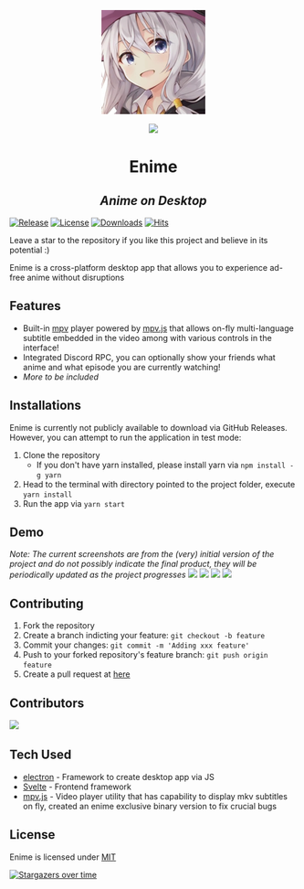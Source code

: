 <p align="center">
  <img src="https://github.com/Enime-Project/enime/blob/master/images/icon/icon-medium.png?raw=true" />  
</p>

<p align="center">
  <img src="http://ForTheBadge.com/images/badges/built-with-love.svg" />  
</p>

<h1 align="center">Enime</h1>
<h2 align="center"><i>Anime on Desktop</i></h2>

[![Release](https://img.shields.io/github/release/Enime-Project/enime.svg?style=flat-square)](https://github.com/Enime-Project/enime/releases/)
[![License](https://img.shields.io/github/license/Enime-Project/enime.svg?style=flat-square)](https://github.com/Enime-Project/enime/blob/master/LICENSE)
[![Downloads](https://img.shields.io/github/downloads/Enime-Project/enime/total?style=flat-square)](https://github.com/Enime-Project/enime/releases/latest)
[![Hits](https://hits.seeyoufarm.com/api/count/incr/badge.svg?url=https%3A%2F%2Fgithub.com%2FEnime-Project%2Fenime&count_bg=%236EFF00&title_bg=%23555555&icon=&icon_color=%23FFFFFF&title=hits&edge_flat=true)](https://hits.seeyoufarm.com)

Leave a star to the repository if you like this project and believe in its potential :)

Enime is a cross-platform desktop app that allows you to experience ad-free anime without disruptions

## Features

- Built-in [mpv](https://github.com/mpv-player/mpv) player powered by [mpv.js](https://github.com/Kagami/mpv.js) that allows on-fly multi-language subtitle embedded in the video among with various controls in the interface!
- Integrated Discord RPC, you can optionally show your friends what anime and what episode you are currently watching!
- _More to be included_

## Installations

Enime is currently not publicly available to download via GitHub Releases. However, you can attempt to run the application in test mode:

1. Clone the repository
    - If you don't have yarn installed, please install yarn via `npm install -g yarn`
2. Head to the terminal with directory pointed to the project folder, execute `yarn install`
3. Run the app via `yarn start`

## Demo

_Note: The current screenshots are from the (very) initial version of the project and do not possibly indicate the final product, they will be periodically updated as the project progresses_
![](images/screenshots/screenshot-1.png)
![](images/screenshots/screenshot-2.png)
![](images/screenshots/screenshot-3.png)
![](images/screenshots/screenshot-4.png)

## Contributing

1. Fork the repository
2. Create a branch indicting your feature: `git checkout -b feature`
3. Commit your changes: `git commit -m 'Adding xxx feature'`
4. Push to your forked repository's feature branch: `git push origin feature`
5. Create a pull request at [here](https://github.com/Enime-Project/enime/pulls)

## Contributors

[![](https://opencollective.com/enime/contributors.svg?width=890&button=false)](https://github.com/Enime-Project/enime/graphs/contributors)

## Tech Used

- [electron](https://www.electronjs.org/) - Framework to create desktop app via JS
- [Svelte](https://svelte.dev//) - Frontend framework
- [mpv.js](https://github.com/Enime-Project/mpv.js) - Video player utility that has capability to display mkv subtitles on fly, created an enime exclusive binary version to fix crucial bugs

## License

Enime is licensed under [MIT](https://github.com/Enime-Project/enime/master/LICENSE)

[![Stargazers over time](https://starchart.cc/Enime-Project/enime.svg?version=flush-cache)](https://starchart.cc/Enime-Project/enime)